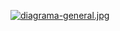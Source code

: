[![diagrama-general.jpg](https://i.postimg.cc/8PmWcnBN/diagrama-general.jpg)](https://postimg.cc/3dWWb1cc)
